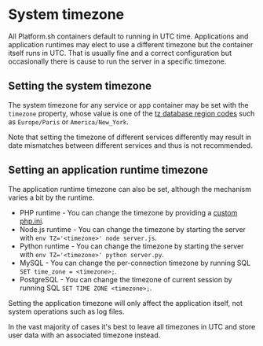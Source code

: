 # System timezone

All Platform.sh containers default to running in UTC time.  Applications and application runtimes may elect to use a different timezone but the container itself runs in UTC.  That is usually fine and a correct configuration but occasionally there is cause to run the server in a specific timezone.

## Setting the system timezone

The system timezone for any service or app container may be set with the `timezone` property, whose value is one of the [tz database region codes](https://en.wikipedia.org/wiki/List_of_tz_database_time_zones) such as `Europe/Paris` or `America/New_York`.

Note that setting the timezone of different services differently may result in date mismatches between different services and thus is not recommended.

## Setting an application runtime timezone

The application runtime timezone can also be set, although the mechanism varies a bit by the runtime.

* PHP runtime - You can change the timezone by providing a [custom php.ini](https://docs.platform.sh/user_guide/reference/toolstacks/php/configure-php.html#custom-php-ini).
* Node.js runtime - You can change the timezone by starting the server with `env TZ='<timezone>' node server.js`.
* Python runtime - You can change the timezone by starting the server with `env TZ='<timezone>' python server.py`.
* MySQL - You can change the per-connection timezone by running SQL `SET time_zone = <timezone>;`.
* PostgreSQL - You can change the timezone of current session by running SQL `SET TIME ZONE <timezone>;`.

Setting the application timezone will only affect the application itself, not system operations such as log files.

In the vast majority of cases it's best to leave all timezones in UTC and store user data with an associated timezone instead.
